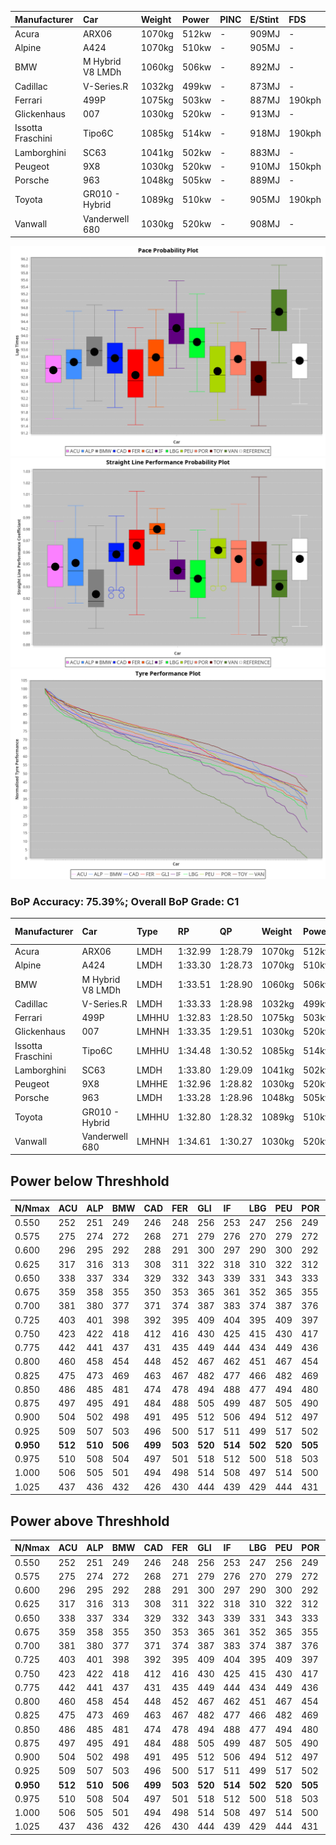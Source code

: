 |Manufacturer|Car|Weight|Power|PINC|E/Stint|FDS|
|:-|:-|:-|:-|:-|:-|:-|
|Acura|ARX06|1070kg|512kw|-|909MJ|-|
|Alpine|A424|1070kg|510kw|-|905MJ|-|
|BMW|M Hybrid V8 LMDh|1060kg|506kw|-|892MJ|-|
|Cadillac|V-Series.R|1032kg|499kw|-|873MJ|-|
|Ferrari|499P|1075kg|503kw|-|887MJ|190kph|
|Glickenhaus|007|1030kg|520kw|-|913MJ|-|
|Issotta Fraschini|Tipo6C|1085kg|514kw|-|918MJ|190kph|
|Lamborghini|SC63|1041kg|502kw|-|883MJ|-|
|Peugeot|9X8|1030kg|520kw|-|910MJ|150kph|
|Porsche|963|1048kg|505kw|-|889MJ|-|
|Toyota|GR010 - Hybrid|1089kg|510kw|-|905MJ|190kph|
|Vanwall|Vanderwell 680|1030kg|520kw|-|908MJ|-|

![PACECHART](./IMG/CUSTOM.png)
![STRAIGHTLINEPERFORMANCECHART](./IMG/CUSTOM_sp.png)
![TYREPERFORMANCECHART](./IMG/CUSTOM_tw.png)

### BoP Accuracy: 75.39%; Overall BoP Grade: C1
|Manufacturer|Car|Type|RP|QP|Weight|Power¹|Threshhold|PINC|Power²|E/Stint|AVG Vmax|FDS|RDLC|L/Stint|BOP-Grade|ModelAccuracy|ModelPoints|Match%|
|:-|:-|:-|:-|:-|:-|:-|:-|:-|:-|:-|:-|:-|:-|:-|:-|:-|:-|:-|
|Acura|ARX06|LMDH|1:32.99|1:28.79|1070kg|512kw|210.0kph|-|512kw|909MJ|324.64kph|-|1.00|41|-D2|100.00%|995|61.12%|
|Alpine|A424|LMDH|1:33.30|1:28.73|1070kg|510kw|210.0kph|-|510kw|905MJ|325.04kph|-|1.00|41|~A1|81.46%|523|100.00%|
|BMW|M Hybrid V8 LMDh|LMDH|1:33.51|1:28.90|1060kg|506kw|210.0kph|-|506kw|892MJ|320.45kph|-|1.01|41|~A1|98.60%|1690|100.00%|
|Cadillac|V-Series.R|LMDH|1:33.33|1:28.98|1032kg|499kw|210.0kph|-|499kw|873MJ|326.04kph|-|1.03|41|~A1|98.38%|1765|96.35%|
|Ferrari|499P|LMHHU|1:32.83|1:28.50|1075kg|503kw|210.0kph|-|503kw|887MJ|326.86kph|190kph|1.02|41|-D1|92.24%|2247|68.68%|
|Glickenhaus|007|LMHNH|1:33.35|1:29.51|1030kg|520kw|210.0kph|-|520kw|913MJ|332.34kph|-|0.96|40|+A2|96.18%|554|91.56%|
|Issotta Fraschini|Tipo6C|LMHHU|1:34.48|1:30.52|1085kg|514kw|210.0kph|-|514kw|918MJ|323.69kph|190kph|1.02|41|+Ω1|66.67%|96|27.04%|
|Lamborghini|SC63|LMDH|1:33.80|1:29.09|1041kg|502kw|210.0kph|-|502kw|883MJ|323.17kph|-|1.05|41|+C2|96.77%|419|73.82%|
|Peugeot|9X8|LMHHE|1:32.96|1:28.82|1030kg|520kw|210.0kph|-|520kw|910MJ|328.70kph|150kph|1.04|40|-C1|87.65%|1795|79.02%|
|Porsche|963|LMDH|1:33.28|1:28.96|1048kg|505kw|210.0kph|-|505kw|889MJ|326.06kph|-|1.02|41|-A2|96.81%|5438|94.33%|
|Toyota|GR010 - Hybrid|LMHHU|1:32.80|1:28.32|1089kg|510kw|210.0kph|-|510kw|905MJ|324.42kph|190kph|1.01|41|-D1|86.04%|1751|69.15%|
|Vanwall|Vanderwell 680|LMHNH|1:34.61|1:30.27|1030kg|520kw|210.0kph|-|520kw|908MJ|322.91kph|-|1.02|40|+Ω1|91.42%|501|43.68%|

## Power below Threshhold
|N/Nmax|ACU|ALP|BMW|CAD|FER|GLI|IF|LBG|PEU|POR|TOY|VAN|
|:-|:-|:-|:-|:-|:-|:-|:-|:-|:-|:-|:-|:-|
|0.550|252|251|249|246|248|256|253|247|256|249|251|256|
|0.575|275|274|272|268|271|279|276|270|279|272|274|279|
|0.600|296|295|292|288|291|300|297|290|300|292|295|300|
|0.625|317|316|313|308|311|322|318|310|322|312|316|322|
|0.650|338|337|334|329|332|343|339|331|343|333|337|343|
|0.675|359|358|355|350|353|365|361|352|365|355|358|365|
|0.700|381|380|377|371|374|387|383|374|387|376|380|387|
|0.725|403|401|398|392|395|409|404|395|409|397|401|409|
|0.750|423|422|418|412|416|430|425|415|430|417|422|430|
|0.775|442|441|437|431|435|449|444|434|449|436|441|449|
|0.800|460|458|454|448|452|467|462|451|467|454|458|467|
|0.825|475|473|469|463|467|482|477|466|482|469|473|482|
|0.850|486|485|481|474|478|494|488|477|494|480|485|494|
|0.875|497|495|491|484|488|505|499|487|505|490|495|505|
|0.900|504|502|498|491|495|512|506|494|512|497|502|512|
|0.925|509|507|503|496|500|517|511|499|517|502|507|517|
|**0.950**|**512**|**510**|**506**|**499**|**503**|**520**|**514**|**502**|**520**|**505**|**510**|**520**|
|0.975|510|508|504|497|501|518|512|500|518|503|508|518|
|1.000|506|505|501|494|498|514|508|497|514|500|505|514|
|1.025|437|436|432|426|430|444|439|429|444|431|436|444|

## Power above Threshhold
|N/Nmax|ACU|ALP|BMW|CAD|FER|GLI|IF|LBG|PEU|POR|TOY|VAN|
|:-|:-|:-|:-|:-|:-|:-|:-|:-|:-|:-|:-|:-|
|0.550|252|251|249|246|248|256|253|247|256|249|251|256|
|0.575|275|274|272|268|271|279|276|270|279|272|274|279|
|0.600|296|295|292|288|291|300|297|290|300|292|295|300|
|0.625|317|316|313|308|311|322|318|310|322|312|316|322|
|0.650|338|337|334|329|332|343|339|331|343|333|337|343|
|0.675|359|358|355|350|353|365|361|352|365|355|358|365|
|0.700|381|380|377|371|374|387|383|374|387|376|380|387|
|0.725|403|401|398|392|395|409|404|395|409|397|401|409|
|0.750|423|422|418|412|416|430|425|415|430|417|422|430|
|0.775|442|441|437|431|435|449|444|434|449|436|441|449|
|0.800|460|458|454|448|452|467|462|451|467|454|458|467|
|0.825|475|473|469|463|467|482|477|466|482|469|473|482|
|0.850|486|485|481|474|478|494|488|477|494|480|485|494|
|0.875|497|495|491|484|488|505|499|487|505|490|495|505|
|0.900|504|502|498|491|495|512|506|494|512|497|502|512|
|0.925|509|507|503|496|500|517|511|499|517|502|507|517|
|**0.950**|**512**|**510**|**506**|**499**|**503**|**520**|**514**|**502**|**520**|**505**|**510**|**520**|
|0.975|510|508|504|497|501|518|512|500|518|503|508|518|
|1.000|506|505|501|494|498|514|508|497|514|500|505|514|
|1.025|437|436|432|426|430|444|439|429|444|431|436|444|
